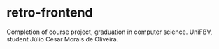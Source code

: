 # retro-frontend
Completion of course project, graduation in computer science. UniFBV, student Júlio César Morais de Oliveira.
